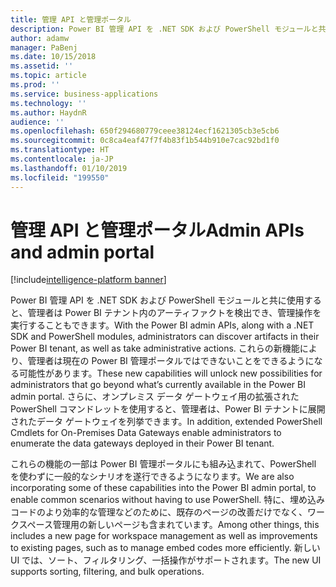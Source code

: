 ```yaml
---
title: 管理 API と管理ポータル
description: Power BI 管理 API を .NET SDK および PowerShell モジュールと共に使用すると、管理者は Power BI テナント内のアーティファクトを検出でき、管理操作を実行することもできます
author: adamw
manager: PaBenj
ms.date: 10/15/2018
ms.assetid: ''
ms.topic: article
ms.prod: ''
ms.service: business-applications
ms.technology: ''
ms.author: HaydnR
audience: ''
ms.openlocfilehash: 650f294680779ceee38124ecf1621305cb3e5cb6
ms.sourcegitcommit: 0c8ca4eaf47f7f4b83f1b544b910e7cac92bd1f0
ms.translationtype: HT
ms.contentlocale: ja-JP
ms.lasthandoff: 01/10/2019
ms.locfileid: "199550"
---
```

# <a name="admin-apis-and-admin-portal"></a><span data-ttu-id="406bb-103">管理 API と管理ポータル</span><span class="sxs-lookup"><span data-stu-id="406bb-103">Admin APIs and admin portal</span></span>

[!include[intelligence-platform banner](../../includes/intelligence-platform.md)]

<span data-ttu-id="406bb-104">Power BI 管理 API を .NET SDK および PowerShell モジュールと共に使用すると、管理者は Power BI テナント内のアーティファクトを検出でき、管理操作を実行することもできます。</span><span class="sxs-lookup"><span data-stu-id="406bb-104">With the Power BI admin APIs, along with a .NET SDK and PowerShell modules, administrators can discover artifacts in their Power BI tenant, as well as take administrative actions.</span></span> <span data-ttu-id="406bb-105">これらの新機能により、管理者は現在の Power BI 管理ポータルではできないことをできるようになる可能性があります。</span><span class="sxs-lookup"><span data-stu-id="406bb-105">These new capabilities will unlock new possibilities for administrators that go beyond what’s currently available in the Power BI admin portal.</span></span> <span data-ttu-id="406bb-106">さらに、オンプレミス データ ゲートウェイ用の拡張された PowerShell コマンドレットを使用すると、管理者は、Power BI テナントに展開されたデータ ゲートウェイを列挙できます。</span><span class="sxs-lookup"><span data-stu-id="406bb-106">In addition, extended PowerShell Cmdlets for On-Premises Data Gateways enable administrators to enumerate the data gateways deployed in their Power BI tenant.</span></span>

<span data-ttu-id="406bb-107">これらの機能の一部は Power BI 管理ポータルにも組み込まれて、PowerShell を使わずに一般的なシナリオを遂行できるようになります。</span><span class="sxs-lookup"><span data-stu-id="406bb-107">We are also incorporating some of these capabilities into the Power BI admin portal, to enable common scenarios without having to use PowerShell.</span></span> <span data-ttu-id="406bb-108">特に、埋め込みコードのより効率的な管理などのために、既存のページの改善だけでなく、ワークスペース管理用の新しいページも含まれています。</span><span class="sxs-lookup"><span data-stu-id="406bb-108">Among other things, this includes a new page for workspace management as well as improvements to existing pages, such as to manage embed codes more efficiently.</span></span> <span data-ttu-id="406bb-109">新しい UI では、ソート、フィルタリング、一括操作がサポートされます。</span><span class="sxs-lookup"><span data-stu-id="406bb-109">The new UI supports sorting, filtering, and bulk operations.</span></span>
